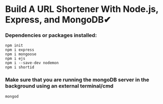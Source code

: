 # Build A URL Shortener With Node.js, Express, and MongoDB✔
 
### Dependencies or packages installed:
    npm init
    npm i express
    npm i mongoose
    npm i ejs
    npm i --save-dev nodemon
    npm i shortid

    
### Make sure that you are running the mongoDB server in the background using an external terminal/cmd
	mongod 
